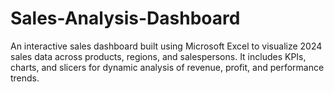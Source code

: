 # Sales-Analysis-Dashboard
An interactive sales dashboard built using Microsoft Excel to visualize 2024 sales data across products, regions, and salespersons. It includes KPIs, charts, and slicers for dynamic analysis of revenue, profit, and performance trends.
